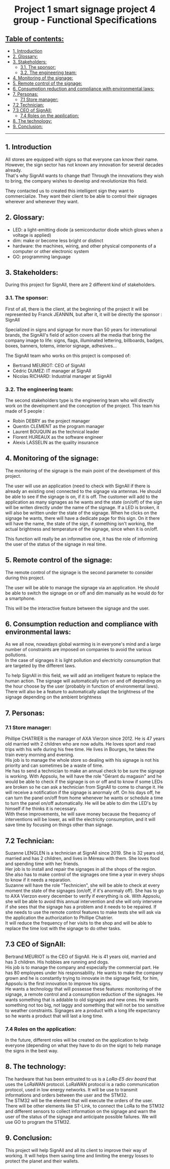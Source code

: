 <h1 style="text-align: center">Project 1 smart signage project 4 group - Functional Specifications</h1>

<h2 style="text-decoration: underline">Table of contents:</h2>

- [1. Introduction](#1-introduction)
- [2. Glossary:](#2-glossary)
- [3. Stakeholders:](#3-stakeholders)
  - [3.1. The sponsor:](#31-the-sponsor)
  - [3.2. The engineering team:](#32-the-engineering-team)
- [4. Monitoring of the signage:](#4-monitoring-of-the-signage)
- [5. Remote control of the signage:](#5-remote-control-of-the-signage)
- [6. Consumption reduction and compliance with environmental laws:](#6-consumption-reduction-and-compliance-with-environmental-laws)
- [7. Personas:](#7-personas)
  - [7.1 Store manager:](#71-store-manager)
- [7.2 Technician:](#72-technician)
- [7.3 CEO of SignAll:](#73-ceo-of-signall)
  - [7.4 Roles on the application:](#74-roles-on-the-application)
- [8. The technology:](#8-the-technology)
- [9. Conclusion:](#9-conclusion)
  
---  

## 1. Introduction 

All stores are equipped with signs so that everyone can know their name. However, the sign sector has not known any innovation for several decades already. <br>
That's why SignAll wants to change that! Through the innovations they wish to bring, the company wishes to develop and revolutionize this field.

They contacted us to created this intelligent sign they want to commercialize. They want their client to be able to control their signages wherever and whenever they want.

## 2. Glossary:

- LED: a light-emitting diode (a semiconductor diode which glows when a voltage is applied)
- dim: make or become less bright or distinct
- hardware: the machines, wiring, and other physical components of a computer or other electronic system
- GO: programming language

## 3. Stakeholders:

During this project for SignAll, there are 2 different kind of stakeholders.

### 3.1. The sponsor:

First of all, there is the client, at the beginning of the project it will be represented by Franck JEANNIN, but after it, it will be directly the sponsor : SignAll <br>

Specialized in signs and signage for more than 50 years for international brands, the SignAll's field of action covers all the media that bring the company image to life: signs, flags, illuminated lettering, billboards, badges, boxes, banners, totems, interior signage, adhesives...

The SignAll team who works on this project is composed of:
- Bertrand MEURIOT: CEO of SignAll 
- Cédric DUMEZ: IT manager at SignAll
- Nicolas RICHARD: Industrial manager at SignAll 

### 3.2. The engineering team:

The second stakeholders type is the engineering team who will directly work on the development and the conception of the project. This team his made of 5 people : <br>
* Robin DEBRY as the project manager
* Quentin CLEMENT as the program manager
* Laurent BOUQUIN as the technical leader
* Florent HUREAUX as the software engineer
* Alexis LASSELIN as the quality insurance

## 4. Monitoring of the signage:

The monitoring of the signage is the main point of the development of this project. <br>

The user will use an application (need to check with SignAll if there is already an existing one) connected to the signage via antennas. He should be able to see if the signage is on, if it is off. The customer will add to the application as many signages as he wants and the state (on/off) of the sign will be writen directly under the name of the signage. If a LED is broken, it will also be written under the state of the signage. When he clicks on the signage he wants, there will have a dedicate page for this sign. On it there will have the name, the state of the sign, if something isn't working, the actual brightness and temperature of the signage, since when it is on/off.

This function will really be an informative one, it has the role of informing the user of the status of the signage in real time.

## 5. Remote control of the signage:

The remote control of the signage is the second parameter to consider during this project. <br>

The user will be able to manage the signage via an application. He should be able to switch the signage on or off and dim manually as he would do for a smartphone.

This will be the interactive feature between the signage and the user.

## 6. Consumption reduction and compliance with environmental laws:

As we all now, nowadays global warming is in everyone's mind and a large number of constraints are imposed on companies to avoid the various pollutions. <br>
In the case of signages it is light pollution and electricity consumption that are targeted by the different laws.

To help SignAll in this field, we will add an intelligent feature to replace the human action. The signage will automatically turn on and off depending on the hour choose by the user (probably in function of environmental laws). <br>
There will also be a feature to automatically adapt the brightness of the signage depending on the ambient brightness

## 7. Personas:

### 7.1 Store manager:

Phillipe CHATRIER is the manager of AXA Vierzon since 2012. He is 47 years old married with 2 children who are now adults. He loves sport and road trips with his wife during his free time. He lives in Bourges, he takes the train every morning and evening. <br>
His job is to manage the whole store so dealing with his signage is not his priority and can sometimes be a waste of time. <br>
He has to send a technician to make an annual check to be sure the signage is working. With Appsolu, he will have the role "Gérant du magasin" and he would be able to check if the signage is on or off and to know if some LEDs are broken so he can ask a technician from SignAll to come to change it. He will receive a notification if the signage is anormaly off. 
On his days off, he can turn the panel on/off from home whenever he wants or schedule a time to turn the panel on/off automatically. He will be able to dim the LED's by himself if he thinks it is necessary. <br>
With these improvements, he will save money because the frequency of interventions will be lower, as will the electricity consumption, and it will save time by focusing on things other than signage.

## 7.2 Technician:

Suzanne LENGLEN is a technician at SignAll since 2019. She is 32 years old, married and has 2 children, and lives in Méreau with them. She loves food and spending time with her friends. <br>
Her job is to install and repair the signages in all the shops of the region. She also has to make control of the signages one time a year in every shops to know if it needs a reparation. <br>
Suzanne will have the role "Technicien", she will be able to check at every moment the state of the signages (on/off, if it's anormaly off). She has to go to AXA Vierzon every december to verify if everything is ok. With Appsolu, she will be able to avoid this annual intervention and she will only intervene if she sees that the signage has a problem and it needs to be repaired. If she needs to use the remote control features to make tests she will ask via the application the authorization to Phillipe Chatrier. <br> 
It will reduce the frequency of her visits to the shop and will be able to replace the time lost with the signage to do other tasks.

## 7.3 CEO of SignAll:

Bertrand MEURIOT is the CEO of SignAll. He is 41 years old, married and has 3 children. His hobbies are running and dogs.
<br>
His job is to manage the company and especially the commercial part. He has 80 employees under his responsability. He wants to make the company grown and he is constantly trying to innovate in the signage field, for him, Appsolu is the first innovation to improve his signs. <br>
He wants a technology that will possesse these features: monitoring of the signage, a remote control and a consumption reduction of the signages. He wants something that is addable to old signages and new ones. He wants something not too big, not laggy and something that will not be too sensitive to weather constraints. Signages are a product with a long life expectancy so he wants a product that will last a long time.

### 7.4 Roles on the application:

In the future, different roles will be created on the application to help everyone (depending on what they have to do on the sign) to help manage the signs in the best way. 

## 8. The technology:

The hardware that has been entrusted to us is a *LoRa-E5 dev board* that uses the LoRaWAN protocol.
LoRaWAN protocol is a radio communication protocol, used in low energy networks. It will be use to transmit informations and orders between the user and the STM32. <br>
The STM32 will be the element that will execute the orders of the user.
There will be other elements like ST-Link, to connect the LoRa to the STM32 and different sensors to collect information on the signage and warn the user of the status of the signage and anticipate possible failures. 
We will use GO to program the STM32.

## 9. Conclusion:

This project will help SignAll and all its client to improve their way of working. It will helps them saving time and limiting the energy losses to protect the planet and their wallets.
